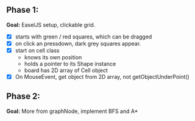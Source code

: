 ## Phase 1:
**Goal:** EaselJS setup, clickable grid.
 - [x] starts with green / red squares, which can be dragged
 - [x] on click an pressdown, dark grey squares appear.
 - [x] start on cell class
    * knows its own position
    * holds a pointer to its Shape instance
    * board has 2D array of Cell object
 - [x] On MouseEvent, get object from 2D array, not getObjectUnderPoint()

## Phase 2:
**Goal:** More from graphNode, implement BFS and A\* 
